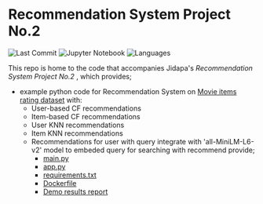 # Recommendation System Project No.2
![Last Commit](https://img.shields.io/github/last-commit/JPP-J/reccomd_project2?style=flat-square)
![Jupyter Notebook](https://img.shields.io/badge/jupyter%20notebook-97.6%25-blue?style=flat-square)
![Languages](https://img.shields.io/github/languages/count/JPP-J/reccomd_project2?style=flat-square)

This repo is home to the code that accompanies Jidapa's *Recommendation System Project No.2* , which provides; 
- example python code for Recommendation System on [Movie items rating dataset](https://drive.google.com/drive/folders/1cM305e_wLGqGuKnQE2tg0bti8LqekquW?usp=sharing) with:
  - User-based CF recommendations
  - Item-based CF recommendations
  - User KNN recommendations
  - Item KNN recommendations
  - Recommendations for user with query integrate with 'all-MiniLM-L6-v2' model to embeded query for searching with recommend provide;
    - [main.py](https://github.com/JPP-J/reccomd_project2/blob/f0848509c94f0c1c691f84aa2b56fa9ae8815951/main.py)
    - [app.py](https://github.com/JPP-J/reccomd_project2/blob/f0848509c94f0c1c691f84aa2b56fa9ae8815951/app.py)
    - [requirements.txt](https://github.com/JPP-J/reccomd_project2/blob/f0848509c94f0c1c691f84aa2b56fa9ae8815951/requirements.txt)
    - [Dockerfile](https://github.com/JPP-J/reccomd_project2/blob/f0848509c94f0c1c691f84aa2b56fa9ae8815951/Dockerfile)
    - [Demo results report](https://github.com/JPP-J/reccomd_project2/blob/f0848509c94f0c1c691f84aa2b56fa9ae8815951/reccomd2_results_with_embedded_query.ipynb)


